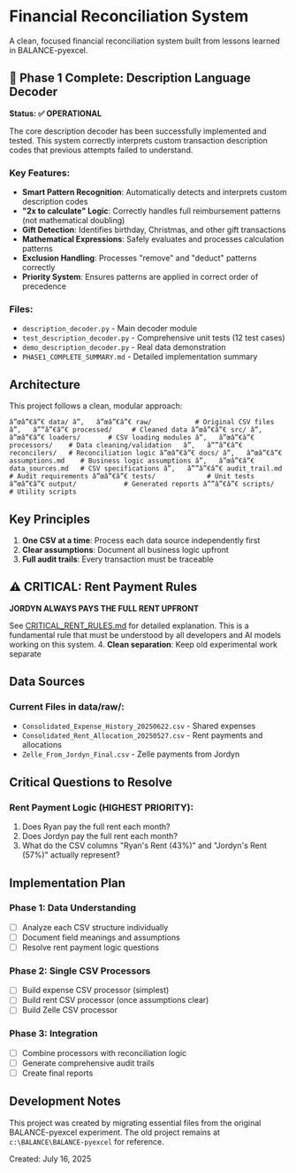 ﻿# Financial Reconciliation System

A clean, focused financial reconciliation system built from lessons learned in BALANCE-pyexcel.

## 🎯 Phase 1 Complete: Description Language Decoder

**Status: ✅ OPERATIONAL**

The core description decoder has been successfully implemented and tested. This system correctly interprets custom transaction description codes that previous attempts failed to understand.

### Key Features:
- **Smart Pattern Recognition**: Automatically detects and interprets custom description codes
- **"2x to calculate" Logic**: Correctly handles full reimbursement patterns (not mathematical doubling)
- **Gift Detection**: Identifies birthday, Christmas, and other gift transactions
- **Mathematical Expressions**: Safely evaluates and processes calculation patterns
- **Exclusion Handling**: Processes "remove" and "deduct" patterns correctly
- **Priority System**: Ensures patterns are applied in correct order of precedence

### Files:
- `description_decoder.py` - Main decoder module
- `test_description_decoder.py` - Comprehensive unit tests (12 test cases)
- `demo_description_decoder.py` - Real data demonstration
- `PHASE1_COMPLETE_SUMMARY.md` - Detailed implementation summary

## Architecture

This project follows a clean, modular approach:

`
â”œâ”€â”€ data/
â”‚   â”œâ”€â”€ raw/           # Original CSV files
â”‚   â””â”€â”€ processed/     # Cleaned data
â”œâ”€â”€ src/
â”‚   â”œâ”€â”€ loaders/       # CSV loading modules
â”‚   â”œâ”€â”€ processors/    # Data cleaning/validation  
â”‚   â””â”€â”€ reconcilers/   # Reconciliation logic
â”œâ”€â”€ docs/
â”‚   â”œâ”€â”€ assumptions.md    # Business logic assumptions
â”‚   â”œâ”€â”€ data_sources.md   # CSV specifications
â”‚   â””â”€â”€ audit_trail.md    # Audit requirements
â”œâ”€â”€ tests/             # Unit tests
â”œâ”€â”€ output/            # Generated reports
â””â”€â”€ scripts/           # Utility scripts
`

## Key Principles

1. **One CSV at a time**: Process each data source independently first
2. **Clear assumptions**: Document all business logic upfront
3. **Full audit trails**: Every transaction must be traceable

## ⚠️ CRITICAL: Rent Payment Rules

**JORDYN ALWAYS PAYS THE FULL RENT UPFRONT**

See [CRITICAL_RENT_RULES.md](CRITICAL_RENT_RULES.md) for detailed explanation. This is a fundamental rule that must be understood by all developers and AI models working on this system.
4. **Clean separation**: Keep old experimental work separate

## Data Sources

### Current Files in data/raw/:
- `Consolidated_Expense_History_20250622.csv` - Shared expenses
- `Consolidated_Rent_Allocation_20250527.csv` - Rent payments and allocations
- `Zelle_From_Jordyn_Final.csv` - Zelle payments from Jordyn

## Critical Questions to Resolve

### Rent Payment Logic (HIGHEST PRIORITY):
1. Does Ryan pay the full rent each month?
2. Does Jordyn pay the full rent each month? 
3. What do the CSV columns "Ryan's Rent (43%)" and "Jordyn's Rent (57%)" actually represent?

## Implementation Plan

### Phase 1: Data Understanding
- [ ] Analyze each CSV structure individually
- [ ] Document field meanings and assumptions
- [ ] Resolve rent payment logic questions

### Phase 2: Single CSV Processors  
- [ ] Build expense CSV processor (simplest)
- [ ] Build rent CSV processor (once assumptions clear)
- [ ] Build Zelle CSV processor

### Phase 3: Integration
- [ ] Combine processors with reconciliation logic
- [ ] Generate comprehensive audit trails
- [ ] Create final reports

## Development Notes

This project was created by migrating essential files from the original BALANCE-pyexcel experiment. The old project remains at `c:\BALANCE\BALANCE-pyexcel` for reference.

Created: July 16, 2025
